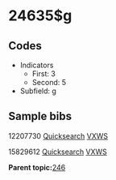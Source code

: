 # 24635$g

## Codes

-   Indicators
    -   First: 3
    -   Second: 5
-   Subfield: g

## Sample bibs

12207730 [Quicksearch](https://search.library.yale.edu/catalog/12207730) [VXWS](http://prodorbis.library.yale.edu:7014/vxws/GetHoldingsService?bibId=12207730)

15829612 [Quicksearch](https://search.library.yale.edu/catalog/15829612) [VXWS](http://prodorbis.library.yale.edu:7014/vxws/GetHoldingsService?bibId=15829612)

**Parent topic:**[246](../../tags/246/246.md)

